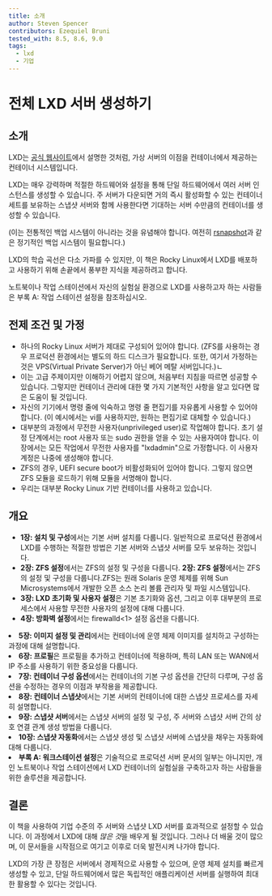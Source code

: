 ```yaml
---
title: 소개
author: Steven Spencer
contributors: Ezequiel Bruni
tested_with: 8.5, 8.6, 9.0
tags:
  - lxd
  - 기업
---
```


# 전체 LXD 서버 생성하기

## 소개

LXD는 [공식 웹사이트](https://linuxcontainers.org/lxd/introduction/)에서 설명한 것처럼, 가상 서버의 이점을 컨테이너에서 제공하는 컨테이너 시스템입니다.

LXD는 매우 강력하며 적절한 하드웨어와 설정을 통해 단일 하드웨어에서 여러 서버 인스턴스를 생성할 수 있습니다. 주 서버가 다운되면 거의 즉시 활성화할 수 있는 컨테이너 세트를 보유하는 스냅샷 서버와 함께 사용한다면 기대하는 서버 수만큼의 컨테이너를 생성할 수 있습니다.

(이는 전통적인 백업 시스템이 아니라는 것을 유념해야 합니다. 여전히 [rsnapshot](../../guides/backup/rsnapshot_backup.md)과 같은 정기적인 백업 시스템이 필요합니다.)

LXD의 학습 곡선은 다소 가파를 수 있지만, 이 책은 Rocky Linux에서 LXD를 배포하고 사용하기 위해 손끝에서 풍부한 지식을 제공하려고 합니다.

노트북이나 작업 스테이션에서 자신의 실험실 환경으로 LXD를 사용하고자 하는 사람들은 부록 A: 작업 스테이션 설정을 참조하십시오.

## 전제 조건 및 가정

* 하나의 Rocky Linux 서버가 제대로 구성되어 있어야 합니다. (ZFS를 사용하는 경우 프로덕션 환경에서는 별도의 하드 디스크가 필요합니다. 또한, 여기서 가정하는 것은 VPS(Virtual Private Server)가 아닌 베어 메탈 서버입니다.)ㄴ
* 이는 고급 주제이지만 이해하기 어렵지 않으며, 처음부터 지침을 따르면 성공할 수 있습니다. 그렇지만 컨테이너 관리에 대한 몇 가지 기본적인 사항을 알고 있다면 많은 도움이 될 것입니다.
* 자신의 기기에서 명령 줄에 익숙하고 명령 줄 편집기를 자유롭게 사용할 수 있어야 합니다. (이 예시에서는 vi를 사용하지만, 원하는 편집기로 대체할 수 있습니다.)
* 대부분의 과정에서 무전한 사용자(unprivileged user)로 작업해야 합니다. 초기 설정 단계에서는 root 사용자 또는 sudo 권한을 얻을 수 있는 사용자여야 합니다. 이 장에서는 모든 작업에서 무전한 사용자를 "lxdadmin"으로 가정합니다. 이 사용자 계정은 나중에 생성해야 합니다.
* ZFS의 경우, UEFI secure boot가 비활성화되어 있어야 합니다. 그렇지 않으면 ZFS 모듈을 로드하기 위해 모듈을 서명해야 합니다.
* 우리는 대부분 Rocky Linux 기반 컨테이너를 사용하고 있습니다.

## 개요

* **1장: 설치 및 구성**에서는 기본 서버 설치를 다룹니다. 일반적으로 프로덕션 환경에서 LXD를 수행하는 적절한 방법은 기본 서버와 스냅샷 서버를 모두 보유하는 것입니다.
* **2장: ZFS 설정**에서는 ZFS의 설정 및 구성을 다룹니다. **2장: ZFS 설정**에서는 ZFS의 설정 및 구성을 다룹니다.ZFS는 원래 Solaris 운영 체제를 위해 Sun Microsystems에서 개발한 오픈 소스 논리 볼륨 관리자 및 파일 시스템입니다.
* **3장: LXD 초기화 및 사용자 설정**은 기본 초기화와 옵션, 그리고 이후 대부분의 프로세스에서 사용할 무전한 사용자의 설정에 대해 다룹니다.
* **4장: 방화벽 설정**에서는 firewalld<1> 설정 옵션을 다룹니다.</li>
<li><strong x-id="1">5장: 이미지 설정 및 관리</strong>에서는 컨테이너에 운영 체제 이미지를 설치하고 구성하는 과정에 대해 설명합니다.</li>
<li><strong x-id="1">6장: 프로필</strong>은 프로필을 추가하고 컨테이너에 적용하며, 특히 LAN 또는 WAN에서 IP 주소를 사용하기 위한 중요성을 다룹니다.</li>
<li><strong x-id="1">7장: 컨테이너 구성 옵션</strong>에서는 컨테이너의 기본 구성 옵션을 간단히 다루며, 구성 옵션을 수정하는 경우의 이점과 부작용을 제공합니다.</li>
<li><strong x-id="1">8장: 컨테이너 스냅샷</strong>에서는 기본 서버의 컨테이너에 대한 스냅샷 프로세스를 자세히 설명합니다.</li>
<li><strong x-id="1">9장: 스냅샷 서버</strong>에서는 스냅샷 서버의 설정 및 구성, 주 서버와 스냅샷 서버 간의 상호 연결 관계 생성 방법을 다룹니다.</li>
<li><strong x-id="1">10장: 스냅샷 자동화</strong>에서는 스냅샷 생성 및 스냅샷 서버에 스냅샷을 채우는 자동화에 대해 다룹니다.</li>
<li><strong x-id="1">부록 A: 워크스테이션 설정</strong>은 기술적으로 프로덕션 서버 문서의 일부는 아니지만, 개인 노트북이나 작업 스테이션에서 LXD 컨테이너의 실험실을 구축하고자 하는 사람들을 위한 솔루션을 제공합니다.</li>
</ul>

<h2 spaces-before="0">결론</h2>

<p spaces-before="0">이 책을 사용하여 기업 수준의 주 서버와 스냅샷 LXD 서버를 효과적으로 설정할 수 있습니다. 이 과정에서 LXD에 대해 <em x-id="3">많은 것</em>을 배우게 될 것입니다. 그러나 더 배울 것이 많으며, 이 문서들을 시작점으로 여기고 이후로 더욱 발전시켜 나가야 합니다.</p>

<p spaces-before="0">LXD의 가장 큰 장점은 서버에서 경제적으로 사용할 수 있으며, 운영 체제 설치를 빠르게 생성할 수 있고, 단일 하드웨어에서 많은 독립적인 애플리케이션 서버를 실행하여 최대한 활용할 수 있다는 것입니다.</p>
